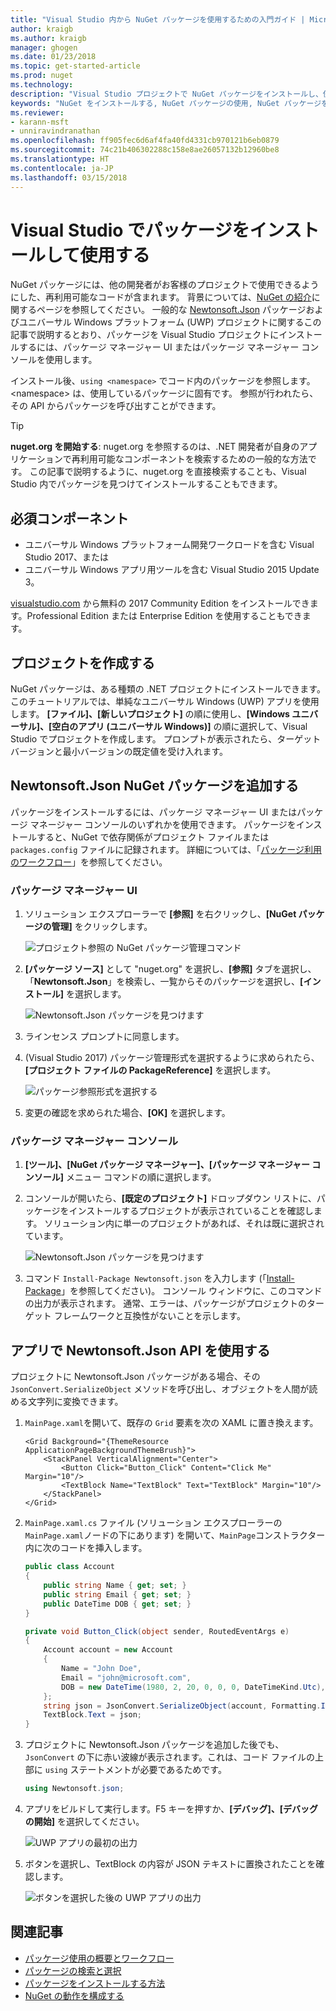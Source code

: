 ```yaml
---
title: "Visual Studio 内から NuGet パッケージを使用するための入門ガイド | Microsoft Docs"
author: kraigb
ms.author: kraigb
manager: ghogen
ms.date: 01/23/2018
ms.topic: get-started-article
ms.prod: nuget
ms.technology: 
description: "Visual Studio プロジェクトで NuGet パッケージをインストールし、使用するプロセスを説明したチュートリアル。"
keywords: "NuGet をインストールする, NuGet パッケージの使用, NuGet パッケージをインストールする, NuGet パッケージ参照, NuGet パッケージを使用する"
ms.reviewer:
- karann-msft
- unniravindranathan
ms.openlocfilehash: ff905fec6d6af4fa40fd4331cb970121b6eb0879
ms.sourcegitcommit: 74c21b406302288c158e8ae26057132b12960be8
ms.translationtype: HT
ms.contentlocale: ja-JP
ms.lasthandoff: 03/15/2018
---
```

# <a name="install-and-use-a-package-in-visual-studio"></a>Visual Studio でパッケージをインストールして使用する

NuGet パッケージには、他の開発者がお客様のプロジェクトで使用できるようにした、再利用可能なコードが含まれます。 背景については、[NuGet の紹介](../What-is-NuGet.md)に関するページを参照してください。 一般的な [Newtonsoft.Json](https://www.nuget.org/packages/Newtonsoft.Json/) パッケージおよびユニバーサル Windows プラットフォーム (UWP) プロジェクトに関するこの記事で説明するとおり、パッケージを Visual Studio プロジェクトにインストールするには、パッケージ マネージャー UI またはパッケージ マネージャー コンソールを使用します。

インストール後、`using <namespace>` でコード内のパッケージを参照します。\<namespace\> は、使用しているパッケージに固有です。 参照が行われたら、その API からパッケージを呼び出すことができます。

> [!Tip]
> **nuget.org を開始する**: nuget.org を参照するのは、.NET 開発者が自身のアプリケーションで再利用可能なコンポーネントを検索するための一般的な方法です。 この記事で説明するように、nuget.org を直接検索することも、Visual Studio 内でパッケージを見つけてインストールすることもできます。

## <a name="prerequisites"></a>必須コンポーネント

- ユニバーサル Windows プラットフォーム開発ワークロードを含む Visual Studio 2017、または
- ユニバーサル Windows アプリ用ツールを含む Visual Studio 2015 Update 3。

[visualstudio.com](https://www.visualstudio.com/) から無料の 2017 Community Edition をインストールできます。Professional Edition または Enterprise Edition を使用することもできます。

## <a name="create-a-project"></a>プロジェクトを作成する

NuGet パッケージは、ある種類の .NET プロジェクトにインストールできます。 このチュートリアルでは、単純なユニバーサル Windows (UWP) アプリを使用します。 **[ファイル]、[新しいプロジェクト]** の順に使用し、**[Windows ユニバーサル]、[空白のアプリ (ユニバーサル Windows)]** の順に選択して、Visual Studio でプロジェクトを作成します。 プロンプトが表示されたら、ターゲット バージョンと最小バージョンの既定値を受け入れます。

## <a name="add-the-newtonsoftjson-nuget-package"></a>Newtonsoft.Json NuGet パッケージを追加する

パッケージをインストールするには、パッケージ マネージャー UI またはパッケージ マネージャー コンソールのいずれかを使用できます。 パッケージをインストールすると、NuGet で依存関係がプロジェクト ファイルまたは `packages.config` ファイルに記録されます。 詳細については、「[パッケージ利用のワークフロー](../consume-packages/Overview-and-Workflow.md)」を参照してください。

### <a name="package-manager-ui"></a>パッケージ マネージャー UI

1. ソリューション エクスプローラーで **[参照]** を右クリックし、**[NuGet パッケージの管理]** をクリックします。

    ![プロジェクト参照の NuGet パッケージ管理コマンド](media/QS_Use-02-ManageNuGetPackages.png)

1. **[パッケージ ソース]** として "nuget.org" を選択し、**[参照]** タブを選択し、「**Newtonsoft.Json**」を検索し、一覧からそのパッケージを選択し、**[インストール]** を選択します。

    ![Newtonsoft.Json パッケージを見つけます](media/QS_Use-03-NewtonsoftJson.png)

1. ラインセンス プロンプトに同意します。

1. (Visual Studio 2017) パッケージ管理形式を選択するように求められたら、**[プロジェクト ファイルの PackageReference]** を選択します。

    ![パッケージ参照形式を選択する](media/QS_Use-03b-SelectFormat.png)

1. 変更の確認を求められた場合、**[OK]** を選択します。

### <a name="package-manager-console"></a>パッケージ マネージャー コンソール

1. **[ツール]、[NuGet パッケージ マネージャー]、[パッケージ マネージャー コンソール]** メニュー コマンドの順に選択します。

1. コンソールが開いたら、**[既定のプロジェクト]** ドロップダウン リストに、パッケージをインストールするプロジェクトが表示されていることを確認します。 ソリューション内に単一のプロジェクトがあれば、それは既に選択されています。

    ![Newtonsoft.Json パッケージを見つけます](media/QS_Use-08-Console1.png)

1. コマンド `Install-Package Newtonsoft.json` を入力します (「[Install-Package](../tools/ps-ref-install-package.md)」を参照してください)。 コンソール ウィンドウに、このコマンドの出力が表示されます。 通常、エラーは、パッケージがプロジェクトのターゲット フレームワークと互換性がないことを示します。

## <a name="use-the-newtonsoftjson-api-in-the-app"></a>アプリで Newtonsoft.Json API を使用する

プロジェクトに Newtonsoft.Json パッケージがある場合、その `JsonConvert.SerializeObject` メソッドを呼び出し、オブジェクトを人間が読める文字列に変換できます。

1. `MainPage.xaml`を開いて、既存の `Grid` 要素を次の XAML に置き換えます。

    ```xaml
    <Grid Background="{ThemeResource ApplicationPageBackgroundThemeBrush}">
        <StackPanel VerticalAlignment="Center">
            <Button Click="Button_Click" Content="Click Me" Margin="10"/>
            <TextBlock Name="TextBlock" Text="TextBlock" Margin="10"/>
        </StackPanel>
    </Grid>
    ```

1. `MainPage.xaml.cs` ファイル (ソリューション エクスプローラーの `MainPage.xaml`ノードの下にあります) を開いて、`MainPage`コンストラクター内に次のコードを挿入します。

    ```cs
    public class Account
    {
        public string Name { get; set; }
        public string Email { get; set; }
        public DateTime DOB { get; set; }
    }

    private void Button_Click(object sender, RoutedEventArgs e)
    {
        Account account = new Account
        {
            Name = "John Doe",
            Email = "john@microsoft.com",
            DOB = new DateTime(1980, 2, 20, 0, 0, 0, DateTimeKind.Utc),
        };
        string json = JsonConvert.SerializeObject(account, Formatting.Indented);
        TextBlock.Text = json;
    }
    ```

1. プロジェクトに Newtonsoft.Json パッケージを追加した後でも、`JsonConvert` の下に赤い波線が表示されます。これは、コード ファイルの上部に `using` ステートメントが必要であるためです。

    ```cs
    using Newtonsoft.json;
    ```

1. アプリをビルドして実行します。F5 キーを押すか、**[デバッグ]、[デバッグの開始]** を選択してください。

    ![UWP アプリの最初の出力](media/QS_Use-06-AppStart.png)

1. ボタンを選択し、TextBlock の内容が JSON テキストに置換されたことを確認します。

    ![ボタンを選択した後の UWP アプリの出力](media/QS_Use-07-AppEnd.png)

## <a name="related-articles"></a>関連記事

- [パッケージ使用の概要とワークフロー](../consume-packages/overview-and-workflow.md)
- [パッケージの検索と選択](../consume-packages/finding-and-choosing-packages.md)
- [パッケージをインストールする方法](../consume-packages/ways-to-install-a-package.md)
- [NuGet の動作を構成する](../consume-packages/configuring-nuget-behavior.md)
